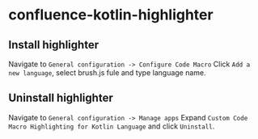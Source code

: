 # confluence-kotlin-highlighter
## Install highlighter
Navigate to `General configuration -> Configure Code Macro`
Click `Add a new language`, select brush.js fule and type language name.

## Uninstall highlighter
Navigate to `General configuration -> Manage apps`
Expand `Custom Code Macro Highlighting for Kotlin Language` and click `Uninstall`.